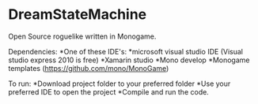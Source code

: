 DreamStateMachine
=================

Open Source roguelike written in Monogame.

Dependencies:
*One of these IDE's:
  *microsoft visual studio IDE (Visual studio express 2010 is free)
  *Xamarin studio
  *Mono develop
*Monogame templates (https://github.com/mono/MonoGame)

To run:
*Download project folder to your preferred folder
*Use your preferred IDE to open the project
*Compile and run the code.
